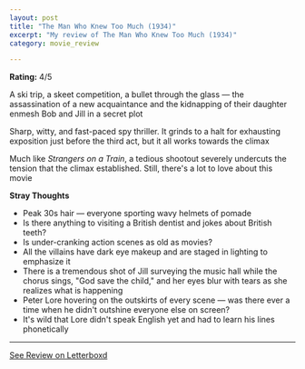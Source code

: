 ```yaml
---
layout: post
title: "The Man Who Knew Too Much (1934)"
excerpt: "My review of The Man Who Knew Too Much (1934)"
category: movie_review

---
```


**Rating:** 4/5

A ski trip, a skeet competition, a bullet through the glass — the assassination of a new acquaintance and the kidnapping of their daughter enmesh Bob and Jill in a secret plot

Sharp, witty, and fast-paced spy thriller. It grinds to a halt for exhausting exposition just before the third act, but it all works towards the climax

Much like <i>Strangers on a Train</i>, a tedious shootout severely undercuts the tension that the climax established. Still, there's a lot to love about this movie

<b>Stray Thoughts</b>
* Peak 30s hair — everyone sporting wavy helmets of pomade
* Is there anything to visiting a British dentist and jokes about British teeth?
* Is under-cranking action scenes as old as movies?
* All the villains have dark eye makeup and are staged in lighting to emphasize it
* There is a tremendous shot of Jill surveying the music hall while the chorus sings, "God save the child," and her eyes blur with tears as she realizes what is happening
* Peter Lore hovering on the outskirts of every scene — was there ever a time when he didn't outshine everyone else on screen?
* It's wild that Lore didn't speak English yet and had to learn his lines phonetically

<hr>

[See Review on Letterboxd](https://boxd.it/4Q22dl)
